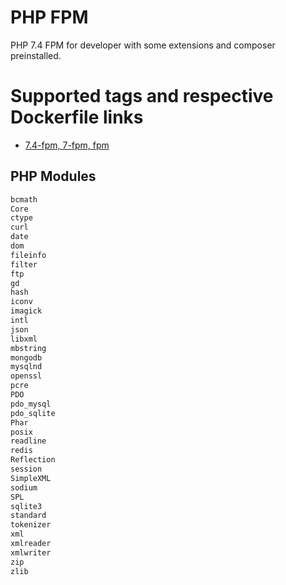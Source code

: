 # PHP FPM
PHP 7.4 FPM for developer with some extensions and composer preinstalled.

# Supported tags and respective Dockerfile links
- [7.4-fpm, 7-fpm, fpm](https://github.com/SmartNMS/docker-php/tree/master/7.4/fpm)

## PHP Modules
```txt
bcmath
Core
ctype
curl
date
dom
fileinfo
filter
ftp
gd
hash
iconv
imagick
intl
json
libxml
mbstring
mongodb
mysqlnd
openssl
pcre
PDO
pdo_mysql
pdo_sqlite
Phar
posix
readline
redis
Reflection
session
SimpleXML
sodium
SPL
sqlite3
standard
tokenizer
xml
xmlreader
xmlwriter
zip
zlib
```
